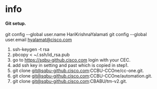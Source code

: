 # info

#### Git setup.
git config --global user.name HariKrishnaYalamati
git config --global user.email hyalamat@cisco.com

1. ssh-keygen -t rsa 
2. pbcopy < ~/.ssh/id_rsa.pub 
3. go to https://sqbu-github.cisco.com login with your CEC.  
4. add ssh key in setting and past which is copied in step1.  
5. git clone git@sqbu-github.cisco.com:CCBU-CCOne/cc-one.git.   
6. git clone git@sqbu-github.cisco.com:CCBU-CCOne/automation.git. 
7. git clone git@sqbu-github.cisco.com:CBABU/tm-v2.git.  
